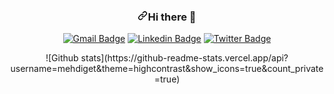 <div align="center">
<h3><a id="user-content-hi-there-" class="anchor" aria-hidden="true" href="#hi-there-"><svg class="octicon octicon-link" viewBox="0 0 16 16" version="1.1" width="16" height="16" aria-hidden="true"><path fill-rule="evenodd" d="M7.775 3.275a.75.75 0 001.06 1.06l1.25-1.25a2 2 0 112.83 2.83l-2.5 2.5a2 2 0 01-2.83 0 .75.75 0 00-1.06 1.06 3.5 3.5 0 004.95 0l2.5-2.5a3.5 3.5 0 00-4.95-4.95l-1.25 1.25zm-4.69 9.64a2 2 0 010-2.83l2.5-2.5a2 2 0 012.83 0 .75.75 0 001.06-1.06 3.5 3.5 0 00-4.95 0l-2.5 2.5a3.5 3.5 0 004.95 4.95l1.25-1.25a.75.75 0 00-1.06-1.06l-1.25 1.25a2 2 0 01-2.83 0z"></path></svg></a>Hi there <g-emoji class="g-emoji" alias="wave" fallback-src="https://github.githubassets.com/images/icons/emoji/unicode/1f44b.png">👋</g-emoji></h3>
</div>

<div align="center">
<p><a href="mailto:mehdiacer2@gmail.com"><img src="https://camo.githubusercontent.com/d489d29b2e1a3611f8375374faab5f6bc9266b47f810bb6cfe2d7b014b9c9e3a/687474703a2f2f696d672e736869656c64732e696f2f62616467652f2d416269732e616264616c6c616840676d61696c2e636f6d2d77686974653f7374796c653d666c61742d737175617265266c6f676f3d476d61696c266c6f676f436f6c6f723d726564266c696e6b3d6d61696c746f3a416269732e616264616c6c616840676d61696c2e636f6d" alt="Gmail Badge" data-canonical-src="http://img.shields.io/badge/-Abis.abdallah@gmail.com-white?style=flat-square&amp;logo=Gmail&amp;logoColor=red&amp;link=mailto:Abis.abdallah@gmail.com" style="max-width:100%;"></a>
<a href="https://www.linkedin.com/in/Aboussabr/" rel="nofollow"><img src="https://camo.githubusercontent.com/565ba9e7478f4e0e74abec1b3309f278e7ab87bf2916a242966b11d1c01a3a11/687474703a2f2f696d672e736869656c64732e696f2f62616467652f2d436f6e6e6563745f776974685f416264616c6c61685f416269732d77686974653f7374796c653d666c61742d737175617265266c6f676f3d4c696e6b6564696e266c6f676f436f6c6f723d626c7565266c696e6b3d68747470733a2f2f7777772e6c696e6b6564696e2e636f6d2f696e2f616264616c6c61682d616269732f" alt="Linkedin Badge" data-canonical-src="http://img.shields.io/badge/-Connect_with_Abdallah_Abis-white?style=flat-square&amp;logo=Linkedin&amp;logoColor=blue&amp;link=https://www.linkedin.com/in/abdallah-abis/" style="max-width:100%;"></a>
<a href="https://twitter.com/mehdiget" rel="nofollow"><img src="https://camo.githubusercontent.com/3c414fc88a6668ecfd3835815f5e6cd3c08f2e3c9603e4446900e5f1a532a461/687474703a2f2f696d672e736869656c64732e696f2f62616467652f2d666f6c6c6f775f6d655f404465765f5f416269732d77686974653f7374796c653d666c61742d737175617265266c6f676f3d54776974746572266c6f676f436f6c6f723d626c7565266c696e6b3d68747470733a2f2f747769747465722e636f6d2f4465765f61626973" alt="Twitter Badge" data-canonical-src="http://img.shields.io/badge/-follow_me_@Dev__Abis-white?style=flat-square&amp;logo=Twitter&amp;logoColor=blue&amp;link=https://twitter.com/mehdigety" style="max-width:100%;"></a></p>
</div>
    <div align="center">
<p>
    <a>
![Github stats](https://github-readme-stats.vercel.app/api?username=mehdiget&theme=highcontrast&show_icons=true&count_private=true)
    </a></p>
</div>

